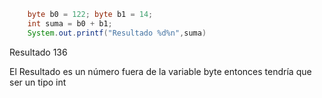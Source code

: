 ```java
    byte b0 = 122; byte b1 = 14;
    int suma = b0 + b1;
    System.out.printf("Resultado %d%n",suma)

```
Resultado 136

El Resultado es un número fuera de la variable byte entonces tendría que ser un tipo int
